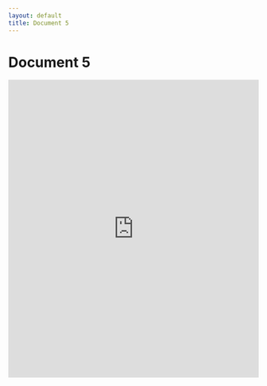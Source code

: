 ```yaml
---
layout: default
title: Document 5
---
```


# Document 5

<iframe src="https://docs.google.com/document/d/1hwAKLm5IwS6t8KgQVC8bfN_IfsxYPVk-tYFn9DvFyvo/preview" 
        width="100%" 
        height="600" 
        style="border:none;">
</iframe>

